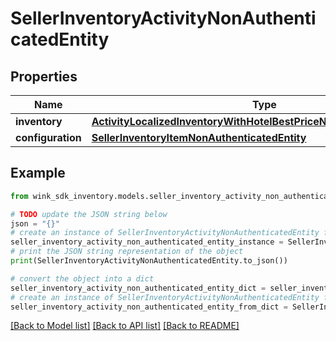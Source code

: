# SellerInventoryActivityNonAuthenticatedEntity


## Properties

Name | Type | Description | Notes
------------ | ------------- | ------------- | -------------
**inventory** | [**ActivityLocalizedInventoryWithHotelBestPriceNonAuthenticatedEntity**](ActivityLocalizedInventoryWithHotelBestPriceNonAuthenticatedEntity.md) |  | [optional] 
**configuration** | [**SellerInventoryItemNonAuthenticatedEntity**](SellerInventoryItemNonAuthenticatedEntity.md) |  | [optional] 

## Example

```python
from wink_sdk_inventory.models.seller_inventory_activity_non_authenticated_entity import SellerInventoryActivityNonAuthenticatedEntity

# TODO update the JSON string below
json = "{}"
# create an instance of SellerInventoryActivityNonAuthenticatedEntity from a JSON string
seller_inventory_activity_non_authenticated_entity_instance = SellerInventoryActivityNonAuthenticatedEntity.from_json(json)
# print the JSON string representation of the object
print(SellerInventoryActivityNonAuthenticatedEntity.to_json())

# convert the object into a dict
seller_inventory_activity_non_authenticated_entity_dict = seller_inventory_activity_non_authenticated_entity_instance.to_dict()
# create an instance of SellerInventoryActivityNonAuthenticatedEntity from a dict
seller_inventory_activity_non_authenticated_entity_from_dict = SellerInventoryActivityNonAuthenticatedEntity.from_dict(seller_inventory_activity_non_authenticated_entity_dict)
```
[[Back to Model list]](../README.md#documentation-for-models) [[Back to API list]](../README.md#documentation-for-api-endpoints) [[Back to README]](../README.md)


